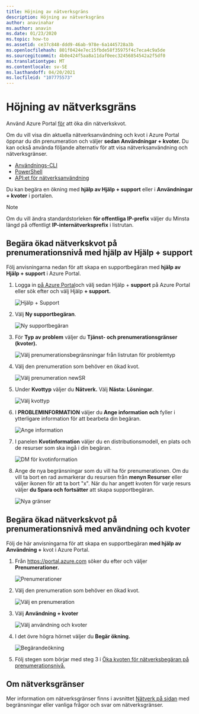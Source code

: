 ```yaml
---
title: Höjning av nätverksgräns
description: Höjning av nätverksgräns
author: anavinahar
ms.author: anavin
ms.date: 01/23/2020
ms.topic: how-to
ms.assetid: ce37c848-ddd9-46ab-978e-6a1445728a3b
ms.openlocfilehash: 801f0424e7ec15fbde58f35975f4c7eca4c9a5de
ms.sourcegitcommit: 4b0e424f5aa8a11daf0eec32456854542a2f5df0
ms.translationtype: MT
ms.contentlocale: sv-SE
ms.lasthandoff: 04/20/2021
ms.locfileid: "107775573"
---
```

# <a name="networking-limit-increase"></a>Höjning av nätverksgräns

Använd Azure Portal [för](https://portal.azure.com) att öka din nätverkskvot.

Om du vill visa din aktuella nätverksanvändning och kvot i Azure Portal öppnar du din prenumeration och väljer **sedan Användningar + kvoter.** Du kan också använda följande alternativ för att visa nätverksanvändning och nätverksgränser.

* [Användnings-CLI](/cli/azure/network#az_network_list_usages)
* [PowerShell](/powershell/module/azurerm.network/get-azurermnetworkusage)
* [API:et för nätverksanvändning](/rest/api/virtualnetwork/virtualnetworks/listusage)

Du kan begära en ökning med **hjälp av Hjälp + support** eller i **Användningar + kvoter** i portalen.

> [!Note]
> Om du vill ändra standardstorleken **för offentliga IP-prefix** väljer du Minsta längd på offentligt **IP-internätverksprefix** i listrutan.

## <a name="request-networking-quota-increase-at-subscription-level-using-help--support"></a>Begära ökad nätverkskvot på prenumerationsnivå med hjälp av Hjälp + support

Följ anvisningarna nedan för att skapa en supportbegäran med **hjälp av Hjälp + support** i Azure Portal.

1. Logga in [på Azure Portal](https://portal.azure.com)och välj sedan Hjälp + **support** på Azure Portal eller sök efter och välj Hjälp **+ support.**

    ![Hjälp + Support](./media/networking-quota-request/help-plus-support.png)

1. Välj **Ny supportbegäran**.

    ![Ny supportbegäran](./media/networking-quota-request/new-support-request.png)

1. För **Typ av problem** väljer du **Tjänst- och prenumerationsgränser (kvoter).**

    ![Välj prenumerationsbegränsningar från listrutan för problemtyp](./media/networking-quota-request/select-quota-issue-type.png)

1. Välj den prenumeration som behöver en ökad kvot.

    ![Välj prenumeration newSR](./media/networking-quota-request/select-subscription-support-request.png)

1. Under **Kvottyp** väljer du **Nätverk.** Välj **Nästa: Lösningar**.

    ![Välj kvottyp](./media/networking-quota-request/select-quota-type-network.png)

1. I **PROBLEMINFORMATION** väljer du **Ange information och** fyller i ytterligare information för att bearbeta din begäran.

    ![Ange information](./media/networking-quota-request/provide-details-link.png)

1. I panelen **Kvotinformation** väljer du en distributionsmodell, en plats och de resurser som ska ingå i din begäran.

    ![DM för kvotinformation](./media/networking-quota-request/quota-details-network.png)

1. Ange de nya begränsningar som du vill ha för prenumerationen. Om du vill ta bort en rad avmarkerar du resursen från **menyn Resurser** eller väljer ikonen för att ta bort "x". När du har angett kvoten för varje resurs väljer **du Spara och fortsätter** att skapa supportbegäran.

    ![Nya gränser](./media/networking-quota-request/network-new-limits.png)

## <a name="request-networking-quota-increase-at-subscription-level-using-usages--quotas"></a>Begära ökad nätverkskvot på prenumerationsnivå med användning och kvoter

Följ de här anvisningarna för att skapa en supportbegäran **med hjälp av Användning +** kvot i Azure Portal.

1. Från https://portal.azure.com söker du efter och väljer **Prenumerationer.**

    ![Prenumerationer](./media/networking-quota-request/search-for-suscriptions.png)

1. Välj den prenumeration som behöver en ökad kvot.

    ![Välj en prenumeration](./media/networking-quota-request/select-subscription-change-quota.png)

1. Välj **Användning + kvoter**

    ![Välj användning och kvoter](./media/networking-quota-request/select-usage-plus-quotas.png)

1. I det övre högra hörnet väljer du **Begär ökning.**

    ![Begärandeökning](./media/networking-quota-request/request-increase-from-subscription.png)

1. Följ stegen som börjar med steg 3 i [Öka kvoten för nätverksbegäran på prenumerationsnivå.](#request-networking-quota-increase-at-subscription-level-using-help--support)

## <a name="about-networking-limits"></a>Om nätverksgränser

Mer information om nätverksgränser finns i avsnittet [Nätverk på sidan](../../azure-resource-manager/management/azure-subscription-service-limits.md#networking-limits) med begränsningar eller vanliga frågor och svar om nätverksgränser.
